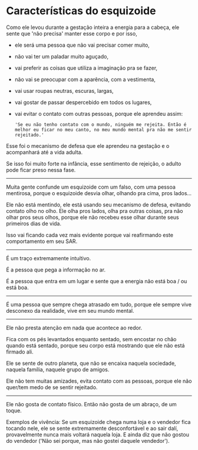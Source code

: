 # Características do esquizoide

Como ele levou durante a gestação inteira a energia para a cabeça, ele sente que 'não precisa' manter esse corpo e por isso, 

* ele será uma pessoa que não vai precisar comer muito,

* não vai ter um paladar muito aguçado,

* vai preferir as coisas que utiliza a imaginação pra se fazer,

* não vai se preocupar com a aparência, com a vestimenta,

* vai usar roupas neutras, escuras, largas,

* vai gostar de passar despercebido em todos os lugares,

* vai evitar o contato com outras pessoas, porque ele aprendeu assim: 
  
  `'Se eu não tenho contato com o mundo, ninguém me rejeita. Então é melhor eu ficar no meu canto, no meu mundo mental pra não me sentir rejeitado.'`
  
Esse foi o mecanismo de defesa que ele aprendeu na gestação e o acompanhará até a vida adulta. 

Se isso foi muito forte na infância, esse sentimento de rejeição, o adulto pode ficar preso nessa fase.

---

Muita gente confunde um esquizoide com um falso, com uma pessoa mentirosa, porque o esquizoide desvia olhar, olhando pra cima, pros lados...

Ele não está mentindo, ele está usando seu mecanismo de defesa, evitando contato olho no olho. Ele olha pros lados, olha pra outras coisas, pra não olhar pros seus olhos, porque ele não recebeu esse olhar durante seus primeiros dias de vida.

Isso vai ficando cada vez mais evidente porque vai reafirmando este comportamento em seu SAR.

---

É um traço extremamente intuítivo. 

É a pessoa que pega a informação no ar.

É a pessoa que entra em um lugar e sente que a energia não está boa / ou está boa.

---

É uma pessoa que sempre chega atrasado em tudo, porque ele sempre vive desconexo da realidade, vive em seu mundo mental.

---

Ele não presta atenção em nada que acontece ao redor.

Fica com os pés levantados enquanto sentado, sem encostar no chão quando está sentado, porque seu corpo está mostrando que ele não está firmado ali.

Ele se sente de outro planeta, que não se encaixa naquela sociedade, naquela família, naquele grupo de amigos.

Ele não tem muitas amizades, evita contato com as pessoas, porque ele não quer/tem medo de se sentir rejeitado.

---

Ele não gosta de contato físico. Então não gosta de um abraço, de um toque.

Exemplos de vivência: Se um esquizoide chega numa loja e o vendedor fica tocando nele, ele se sente extremamente desconfortável e ao sair dalí, provavelmente nunca mais voltará naquela loja. E ainda diz que não gostou do vendedor ('Não sei porque, mas não gostei daquele vendedor').  

